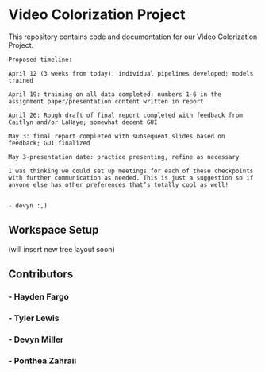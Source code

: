 # Video Colorization Project

This repository contains code and documentation for our Video Colorization Project.


```
Proposed timeline:

April 12 (3 weeks from today): individual pipelines developed; models trained

April 19: training on all data completed; numbers 1-6 in the assignment paper/presentation content written in report

April 26: Rough draft of final report completed with feedback from Caitlyn and/or LaHaye; somewhat decent GUI

May 3: final report completed with subsequent slides based on feedback; GUI finalized

May 3-presentation date: practice presenting, refine as necessary

I was thinking we could set up meetings for each of these checkpoints with further communication as needed. This is just a suggestion so if anyone else has other preferences that’s totally cool as well!


- devyn :,)

```

## Workspace Setup

(will insert new tree layout soon)

## Contributors

### - Hayden Fargo
### - Tyler Lewis
### - Devyn Miller
### - Ponthea Zahraii
